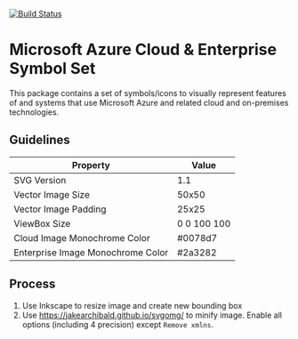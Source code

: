 [![Build Status](https://dev.azure.com/seesharprun/Azure%20Symbols/_apis/build/status/seesharprun.Microsoft-Azure-Cloud-and-Enterprise-Symbol-Icon-Set)](https://dev.azure.com/seesharprun/Azure%20Symbols/_build/latest?definitionId=18)

# Microsoft Azure Cloud & Enterprise Symbol Set

This package contains a set of symbols/icons to visually represent features of and systems that use Microsoft Azure and related cloud and on-premises technologies. 

## Guidelines

| Property | Value |
| --- | --- |
| SVG Version | 1.1 |
| Vector Image Size | 50x50 |
| Vector Image Padding | 25x25 |
| ViewBox Size | 0 0 100 100 |
| Cloud Image Monochrome Color | #0078d7 |
| Enterprise Image Monochrome Color | #2a3282 |

## Process

1. Use Inkscape to resize image and create new bounding box
1. Use <https://jakearchibald.github.io/svgomg/> to minify image. Enable all options (including 4 precision) except ``Remove xmlns``.
